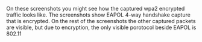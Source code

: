 On these screenshots you might see how the captured wpa2 encrypted traffic looks like.
The screenshots show EAPOL 4-way handshake capture that is encrypted.
On the rest of the screenshots the other captured packets are visible, but due to encryption, the only visible porotocol beside EAPOL is 802.11
